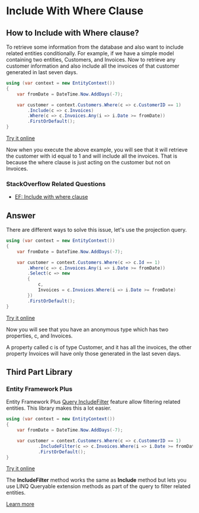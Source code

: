 # Include With Where Clause

## How to Include with Where clause? 

To retrieve some information from the database and also want to include related entities conditionally. For example, if we have a simple model containing two entities, Customers, and Invoices. Now to retrieve any customer information and also include all the invoices of that customer generated in last seven days.


```csharp
using (var context = new EntityContext())
{
    var fromDate = DateTime.Now.AddDays(-7);

    var customer = context.Customers.Where(c => c.CustomerID == 1)
        .Include(c => c.Invoices)
        .Where(c => c.Invoices.Any(i => i.Date >= fromDate))
        .FirstOrDefault();
}
```

[Try it online](https://dotnetfiddle.net/xT7Foc)

Now when you execute the above example, you will see that it will retrieve the customer with id equal to 1 and will include all the invoices. That is because the where clause is just acting on the customer but not on Invoices.

### StackOverflow Related Questions

 - [EF: Include with where clause](https://stackoverflow.com/questions/16798796/ef-include-with-where-clause)

## Answer

There are different ways to solve this issue, let's use the projection query.


```csharp
using (var context = new EntityContext())
{
    var fromDate = DateTime.Now.AddDays(-7);

    var customer = context.Customers.Where(c => c.Id == 1)
        .Where(c => c.Invoices.Any(i => i.Date >= fromDate))
        .Select(c => new
        {
            c,
            Invoices = c.Invoices.Where(i => i.Date >= fromDate)
        })
        .FirstOrDefault();
}
```
[Try it online](https://dotnetfiddle.net/p7gCwP)

Now you will see that you have an anonymous type which has two properties, c, and Invoices. 

A property called c is of type Customer, and it has all the invoices, the other property Invoices will have only those generated in the last seven days.

## Third Part Library

### Entity Framework Plus

Entity Framework Plus [Query IncludeFilter](http://entityframework-plus.net/query-include-filter) feature allow filtering related entities. This library makes this a lot easier.


```csharp
using (var context = new EntityContext())
{
    var fromDate = DateTime.Now.AddDays(-7);

    var customer = context.Customers.Where(c => c.CustomerID == 1)
            .IncludeFilter(c => c.Invoices.Where(i => i.Date >= fromDate))
            .FirstOrDefault();
}
```

[Try it online](https://dotnetfiddle.net/WdiJTj)

The **IncludeFilter** method works the same as **Include** method but lets you use LINQ Queryable extension methods as part of the query to filter related entities.

[Learn more](http://entityframework-plus.net)
